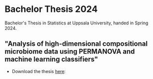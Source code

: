 # Bachelor Thesis 2024
Bachelor's Thesis in Statistics at Uppsala University, handed in Spring 2024. 

 
## "Analysis of high-dimensional compositional microbiome data using PERMANOVA and machine learning classifiers"

- Download the thesis [here](https://github.com/FLstats/Bachelor_Thesis_2024):
